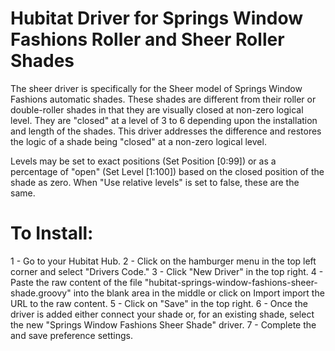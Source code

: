 # Hubitat Driver for Springs Window Fashions Roller and Sheer Roller Shades

The sheer driver is specifically for the Sheer model of Springs Window Fashions automatic shades.  These shades are different from their roller or double-roller shades in that they are visually closed at non-zero logical level.  They are "closed" at a level of 3 to 6 depending upon the installation and length of the shades.  This driver addresses the difference and restores the logic of a shade being "closed" at a non-zero logical level.

Levels may be set to exact positions (Set Position [0:99]) or as a percentage of "open" (Set Level [1:100]) based on the closed position of the shade as zero.  When "Use relative levels" is set to false, these are the same.

# To Install: 

1 - Go to your Hubitat Hub.
2 - Click on the hamburger menu in the top left corner and select "Drivers Code."
3 - Click "New Driver" in the top right.
4 - Paste the raw content of the file "hubitat-springs-window-fashions-sheer-shade.groovy" into the blank area in the middle or click on Import import the URL to the raw content.
5 - Click on "Save" in the top right.
6 - Once the driver is added either connect your shade or, for an existing shade, select the new "Springs Window Fashions Sheer Shade" driver.
7 - Complete the and save preference settings.
